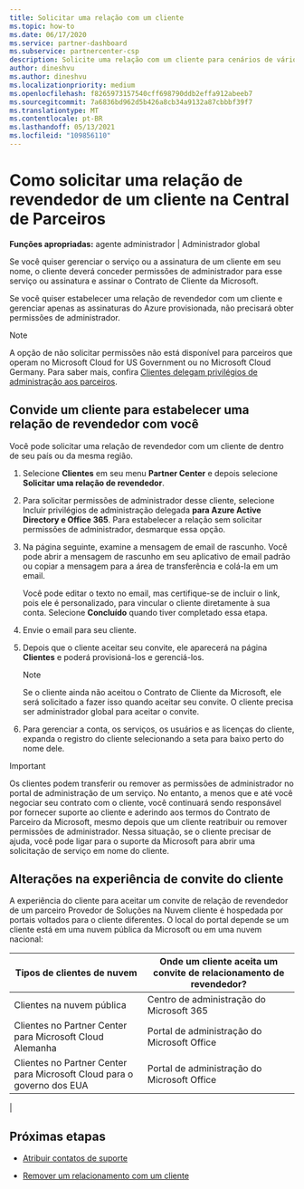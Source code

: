 ```yaml
---
title: Solicitar uma relação com um cliente
ms.topic: how-to
ms.date: 06/17/2020
ms.service: partner-dashboard
ms.subservice: partnercenter-csp
description: Solicite uma relação com um cliente para cenários de vários parceiros e vários canais ou se os privilégios de administrador delegado para um cliente precisam ser restaurados.
author: dineshvu
ms.author: dineshvu
ms.localizationpriority: medium
ms.openlocfilehash: f8265973157540cff698790ddb2effa912abeeb7
ms.sourcegitcommit: 7a6836bd962d5b426a8cb34a9132a87cbbbf39f7
ms.translationtype: MT
ms.contentlocale: pt-BR
ms.lasthandoff: 05/13/2021
ms.locfileid: "109856110"
---
```

# <a name="how-to-request-a-reseller-relationship-from-a-customer-in-partner-center"></a>Como solicitar uma relação de revendedor de um cliente na Central de Parceiros

**Funções apropriadas:** agente administrador | Administrador global

Se você quiser gerenciar o serviço ou a assinatura de um cliente em seu nome, o cliente deverá conceder permissões de administrador para esse serviço ou assinatura e assinar o Contrato de Cliente da Microsoft.

Se você quiser estabelecer uma relação de revendedor com um cliente e gerenciar apenas as assinaturas do Azure provisionada, não precisará obter permissões de administrador.

>[!NOTE] 
>A opção de não solicitar permissões não está disponível para parceiros que operam no Microsoft Cloud for US Government ou no Microsoft Cloud Germany. Para saber mais, confira [Clientes delegam privilégios de administração aos parceiros](customers-revoke-admin-privileges.md).

## <a name="invite-a-customer-to-establish-a-reseller-relationship-with-you"></a>Convide um cliente para estabelecer uma relação de revendedor com você

Você pode solicitar uma relação de revendedor com um cliente de dentro de seu país ou da mesma região.

1. Selecione **Clientes** em seu menu **Partner Center** e depois selecione **Solicitar uma relação de revendedor**.

2. Para solicitar permissões de administrador desse cliente, selecione Incluir privilégios de administração delegada **para Azure Active Directory e Office 365**. Para estabelecer a relação sem solicitar permissões de administrador, desmarque essa opção.

3. Na página seguinte, examine a mensagem de email de rascunho. Você pode abrir a mensagem de rascunho em seu aplicativo de email padrão ou copiar a mensagem para a área de transferência e colá-la em um email.

   Você pode editar o texto no email, mas certifique-se de incluir o link, pois ele é personalizado, para vincular o cliente diretamente à sua conta. Selecione **Concluído** quando tiver completado essa etapa.

4. Envie o email para seu cliente.

5. Depois que o cliente aceitar seu convite, ele aparecerá na página **Clientes** e poderá provisioná-los e gerenciá-los.

   > [!NOTE]
   > Se o cliente ainda não aceitou o Contrato de Cliente da Microsoft, ele será solicitado a fazer isso quando aceitar seu convite. O cliente precisa ser administrador global para aceitar o convite.

6. Para gerenciar a conta, os serviços, os usuários e as licenças do cliente, expanda o registro do cliente selecionando a seta para baixo perto do nome dele.

> [!IMPORTANT]  
> Os clientes podem transferir ou remover as permissões de administrador no portal de administração de um serviço. No entanto, a menos que e até você negociar seu contrato com o cliente, você continuará sendo responsável por fornecer suporte ao cliente e aderindo aos termos do Contrato de Parceiro da Microsoft, mesmo depois que um cliente reatribuir ou remover permissões de administrador. Nessa situação, se o cliente precisar de ajuda, você pode ligar para o suporte da Microsoft para abrir uma solicitação de serviço em nome do cliente.

## <a name="changes-to-the-customer-invitation-experience"></a>Alterações na experiência de convite do cliente

A experiência do cliente para aceitar um convite de relação de revendedor de um parceiro Provedor de Soluções na Nuvem cliente é hospedada por portais voltados para o cliente diferentes. O local do portal depende se um cliente está em uma nuvem pública da Microsoft ou em uma nuvem nacional:

|Tipos de clientes de nuvem  | Onde um cliente aceita um convite de relacionamento de revendedor? |
|---------|---------
| Clientes na nuvem pública | Centro de administração do Microsoft 365 |
| Clientes no Partner Center para Microsoft Cloud Alemanha | Portal de administração do Microsoft Office |
| Clientes no Partner Center para Microsoft Cloud para o governo dos EUA | Portal de administração do Microsoft Office |
|

## <a name="next-steps"></a>Próximas etapas

- [Atribuir contatos de suporte](assign-support-contacts.md)

- [Remover um relacionamento com um cliente](remove-a-relationship.md)
